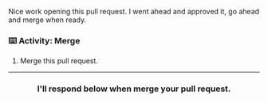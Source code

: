 Nice work opening this pull request. I went ahead and approved it, go ahead and merge when ready.

### :keyboard: Activity: Merge
1. Merge this pull request.

<hr>
<h3 align="center">I'll respond below when merge your pull request.</h3>
